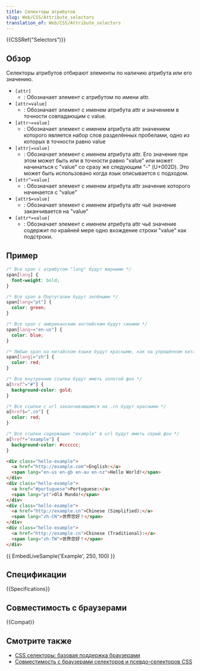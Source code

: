```yaml
---
title: Селекторы атрибутов
slug: Web/CSS/Attribute_selectors
translation_of: Web/CSS/Attribute_selectors
---
```


{{CSSRef("Selectors")}}

## Обзор

Селекторы атрибутов отбирают элементы по наличию атрибута или его значению.

- `[attr]`
  - : Обозначает элемент с атрибутом по имени attr.
- `[attr=value]`
  - : Обозначает элемент с именем атрибута attr и значением в точности совпадающим с value.
- `[attr~=value]`
  - : Обозначает элемент с именем атрибута attr значением которого является набор слов разделённых пробелами, одно из которых в точности равно value
- `[attr|=value]`
  - : Обозначает элемент с именем атрибута attr. Его значение при этом может быть или в точности равно "value" или может начинаться с "value" со сразу же следующим "-" (U+002D). Это может быть использовано когда язык описывается с подходом.
- `[attr^=value]`
  - : Обозначает элемент с именем атрибута attr значение которого начинается с "value"
- `[attr$=value]`
  - : Обозначает элемент с именем атрибута attr чьё значение заканчивается на "value"
- `[attr*=value]`
  - : Обозначает элемент с именем атрибута attr чьё значение содержит по крайней мере одно вхождение строки "value" как подстроки.

## Пример

```css
/* Все span с атрибутом "lang" будут жирными */
span[lang] {
  font-weight: bold;
}

/* Все span в Португалии будут зелёными */
span[lang="pt"] {
  color: green;
}

/* Все span с американским английским будут синими */
span[lang~="en-us"] {
  color: blue;
}

/* Любые span на китайском языке будут красными, как на упрощённом китайском (zh-CN) так и на традиционном (zh-TW) */
span[lang|="zh"] {
  color: red;
}

/* Все внутренние ссылки будут иметь золотой фон */
a[href^="#"] {
  background-color: gold;
}

/* Все ссылки с url заканчивающимся на .cn будут красными */
a[href$=".cn"] {
  color: red;
}

/* Все ссылки содержащие "example" в url будут иметь серый фон */
a[href*="example"] {
  background-color: #cccccc;
}
```

```html
<div class="hello-example">
  <a href="http://example.com">English:</a>
  <span lang="en-us en-gb en-au en-nz">Hello World!</span>
</div>
<div class="hello-example">
  <a href="#portuguese">Portuguese:</a>
  <span lang="pt">Olá Mundo!</span>
</div>
<div class="hello-example">
  <a href="http://example.cn">Chinese (Simplified):</a>
  <span lang="zh-CN">世界您好！</span>
</div>
<div class="hello-example">
  <a href="http://example.cn">Chinese (Traditional):</a>
  <span lang="zh-TW">世界您好！</span>
</div>
```

{{ EmbedLiveSample('Example', 250, 100) }}

## Спецификации

{{Specifications}}

## Совместимость с браузерами

{{Compat}}

## Смотрите также

- [CSS селекторы: базовая поддержка браузерами](http://dev.l-c-n.com/CSS3-selectors/browser-support.php)
- [Совместимость с браузерами селекторов и псевдо-селекторов CSS](http://kimblim.dk/css-tests/selectors/)
